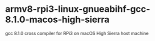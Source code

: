 # armv8-rpi3-linux-gnueabihf-gcc-8.1.0-macos-high-sierra
gcc 8.1.0 cross compiler for RPi3 on macOS High Sierra host machine
